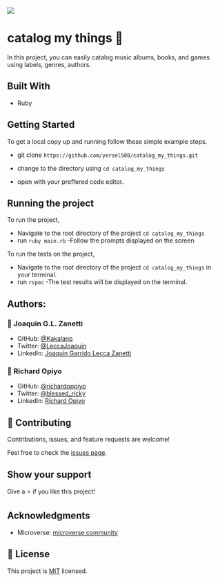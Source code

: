 ![](https://img.shields.io/badge/Microverse-blueviolet)
 #  catalog my things 📝

In this project, you can easily catalog music albums, books, and games using labels, genres, authors.
 
 ## Built With

 - Ruby

 ## Getting Started

 To get a local copy up and running follow these simple example steps.
- git clone  `https://github.com/yersel500/catalog_my_things.git`

- change to the directory using `cd catalog_my_things`

- open with your preffered code editor.

 ## Running the project

To run the project,
- Navigate to the root directory of the project `cd catalog_my_things`
- run `ruby main.rb`
-Follow the prompts displayed on the screen

To run the tests on the project,
- Navigate to the root directory of the project `cd catalog_my_things` in your terminal.
- run `rspec`
-The test results will be displayed on the terminal.

 ## Authors:

### 👤 Joaquin G.L. Zanetti
- GitHub: [@Kakalanp](https://github.com/Kakalanp)
- Twitter: [@LeccaJoaquin](https://twitter.com/LeccaJoaquin)
- LinkedIn: [Joaquín Garrido Lecca Zanetti](https://www.linkedin.com/in/joaquin-garrido-lecca-zanetti/)

### 👤 **Richard Opiyo**

- GitHub: [@richardoppiyo](https://github.com/richardoppiyo)
- Twitter: [@blessed_ricky](https://twitter.com/blessed_ricky)
- LinkedIn: [Richard Opiyo](https://linkedin.com/in/richardoppiyo) 

 ## 🤝 Contributing

 Contributions, issues, and feature requests are welcome!

 Feel free to check the [issues page](https://github.com/usorfaitheloho/school-library/issues).

 ## Show your support

 Give a ⭐️ if you like this project!

 ## Acknowledgments

 - Microverse: [microverse community](https://github.com/microverseinc)

 ## 📝 License

 This project is [MIT](./MIT.md) licensed.
